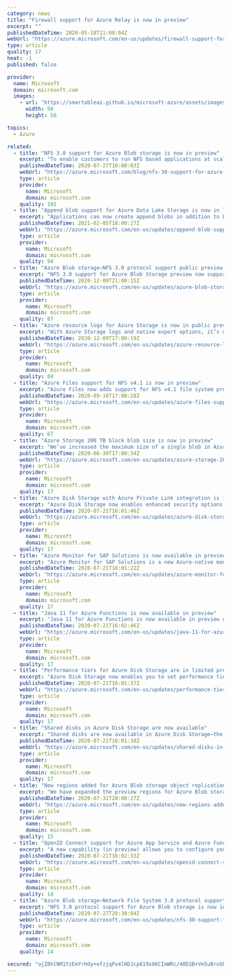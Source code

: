 ```yaml
---
category: news
title: "Firewall support for Azure Relay is now in preview"
excerpt: ""
publishedDateTime: 2020-05-18T21:00:04Z
webUrl: "https://azure.microsoft.com/en-us/updates/firewall-support-for-azure-relay-firewall-is-now-in-preview/"
type: article
quality: 17
heat: -1
published: false

provider:
  name: Microsoft
  domain: microsoft.com
  images:
    - url: "https://smartableai.github.io/microsoft-azure/assets/images/organizations/microsoft.com-50x50.jpg"
      width: 50
      height: 50

topics:
  - Azure

related:
  - title: "NFS 3.0 support for Azure Blob storage is now in preview"
    excerpt: "To enable customers to run NFS based applications at scale, we are announcing the preview of NFS 3.0 protocol support for Azure Blob storage. "
    publishedDateTime: 2020-07-27T10:00:03Z
    webUrl: "https://azure.microsoft.com/blog/nfs-30-support-for-azure-blob-storage-is-now-in-preview/"
    type: article
    provider:
      name: Microsoft
      domain: microsoft.com
    quality: 101
  - title: "Append blob support for Azure Data Lake Storage is now in limited public preview "
    excerpt: "Applications can now create append blobs in addition to block blobs in Azure Data Lake Storage accounts and append to them using Append Block operations. Applications that need to add information to existing files efficiently and continuously can leverage append blobs.\n\n "
    publishedDateTime: 2021-02-05T18:00:27Z
    webUrl: "https://azure.microsoft.com/en-us/updates/append-blob-support-for-azure-data-lake-storage-preview/"
    type: article
    provider:
      name: Microsoft
      domain: microsoft.com
    quality: 94
  - title: "Azure Blob storage—NFS 3.0 protocol support public preview now supports GPV2 storage accounts "
    excerpt: "NFS 3.0 support for Azure Blob Storage preview now supports premium performance tier in all available regions and lower cost standard performance tier in Australia East, Korea Central, and South Central US.    "
    publishedDateTime: 2020-12-09T21:00:15Z
    webUrl: "https://azure.microsoft.com/en-us/updates/azure-blob-storage-nfs-30-protocol-support-public-preview-now-supports-gpv2-storage-accounts/"
    type: article
    provider:
      name: Microsoft
      domain: microsoft.com
    quality: 87
  - title: "Azure resource logs for Azure Storage is now in public preview"
    excerpt: "With Azure Storage logs and native export options, it’s more convenient to troubleshoot issues on requests to your storage account."
    publishedDateTime: 2020-12-09T17:00:19Z
    webUrl: "https://azure.microsoft.com/en-us/updates/azure-resource-logs-for-azure-storage-is-now-in-public-preview/"
    type: article
    provider:
      name: Microsoft
      domain: microsoft.com
    quality: 84
  - title: "Azure Files support for NFS v4.1 is now in preview"
    excerpt: "Azure Files now adds support for NFS v4.1 file system protocol for an easy migration of your Linux-centric workloads."
    publishedDateTime: 2020-09-16T17:00:28Z
    webUrl: "https://azure.microsoft.com/en-us/updates/azure-files-support-for-nfs-v41-is-now-in-preview/"
    type: article
    provider:
      name: Microsoft
      domain: microsoft.com
    quality: 67
  - title: "Azure Storage 200 TB block blob size is now in preview"
    excerpt: "We’ve increased the maximum size of a single blob in Azure Storage from 5 TB to 200 TB, now available in preview. The 200 TB blob size is available for preview in all Azure public regions with hot, cool, and premium tiers. "
    publishedDateTime: 2020-06-30T17:00:34Z
    webUrl: "https://azure.microsoft.com/en-us/updates/azure-storage-200-tb-block-blob-size-is-now-in-preview/"
    type: article
    provider:
      name: Microsoft
      domain: microsoft.com
    quality: 17
  - title: "Azure Disk Storage with Azure Private Link integration is in preview"
    excerpt: "Azure Disk Storage now enables enhanced security options for export and import via integration with Azure Private Link."
    publishedDateTime: 2020-07-21T16:01:46Z
    webUrl: "https://azure.microsoft.com/en-us/updates/azure-disk-storage-with-azure-private-link-integration-is-in-preview/"
    type: article
    provider:
      name: Microsoft
      domain: microsoft.com
    quality: 17
  - title: "Azure Monitor for SAP Solutions is now available in preview"
    excerpt: "Azure Monitor for SAP Solutions is a new Azure-native monitoring product for customers running SAP landscapes on Azure. It’s now available in public preview in US East, US East 2, US West 2, and West Eu regions."
    publishedDateTime: 2020-07-21T16:01:22Z
    webUrl: "https://azure.microsoft.com/en-us/updates/azure-monitor-for-sap-solutions-is-now-available-in-preview/"
    type: article
    provider:
      name: Microsoft
      domain: microsoft.com
    quality: 17
  - title: "Java 11 for Azure Functions is now available in preview"
    excerpt: "Java 11 for Azure Functions is now available in preview on Consumption and Premium plans for Windows and Linux."
    publishedDateTime: 2020-07-21T16:02:46Z
    webUrl: "https://azure.microsoft.com/en-us/updates/java-11-for-azure-functions-is-now-available-in-preview/"
    type: article
    provider:
      name: Microsoft
      domain: microsoft.com
    quality: 17
  - title: "Performance tiers for Azure Disk Storage are in limited preview"
    excerpt: "Azure Disk Storage now enables you to set performance tiers (in limited preview) for a specific duration of time based on workload demand."
    publishedDateTime: 2020-07-21T16:01:37Z
    webUrl: "https://azure.microsoft.com/en-us/updates/performance-tiers-for-azure-disk-storage-are-in-limited-preview/"
    type: article
    provider:
      name: Microsoft
      domain: microsoft.com
    quality: 17
  - title: "Shared disks in Azure Disk Storage are now available"
    excerpt: "Shared disks are now available in Azure Disk Storage—the only shared block storage in the cloud that supports both Windows and Linux-based clustered or high-availability applications."
    publishedDateTime: 2020-07-21T16:01:30Z
    webUrl: "https://azure.microsoft.com/en-us/updates/shared-disks-in-azure-disk-storage-are-now-available/"
    type: article
    provider:
      name: Microsoft
      domain: microsoft.com
    quality: 17
  - title: "New regions added for Azure Blob storage object replication public preview"
    excerpt: "We have expanded the preview regions for Azure Blob storage object replication to include East US 2, Central US. You can start previewing this feature on any existing or new General-purpose (GPv2) storage accounts in those regions."
    publishedDateTime: 2020-07-31T20:00:27Z
    webUrl: "https://azure.microsoft.com/en-us/updates/new-regions-added-for-azure-blob-storage-object-replication-public-preview/"
    type: article
    provider:
      name: Microsoft
      domain: microsoft.com
    quality: 15
  - title: "OpenID Connect support for Azure App Service and Azure Functions (in preview)"
    excerpt: "A new capability (in preview) allows you to configure your Azure App Service and Azure Functions apps for login authentication through any OpenID Connect provider."
    publishedDateTime: 2020-07-21T16:02:33Z
    webUrl: "https://azure.microsoft.com/en-us/updates/openid-connect-support-for-azure-app-service-and-azure-functions-in-preview/"
    type: article
    provider:
      name: Microsoft
      domain: microsoft.com
    quality: 14
  - title: "Azure Blob storage—Network File System 3.0 protocol support is now in preview"
    excerpt: "NFS 3.0 protocol support for Azure Blob storage is now in preview. Azure Blob storage is the only storage platform that supports NFS 3.0 protocol over object storage natively (no gateway or data copying required), with crucial object storage economics."
    publishedDateTime: 2020-07-27T20:30:04Z
    webUrl: "https://azure.microsoft.com/en-us/updates/nfs-30-support-for-azure-blob-storage-is-now-in-preview/"
    type: article
    provider:
      name: Microsoft
      domain: microsoft.com
    quality: 14

secured: "ojZ8hlNM1YzEmYrhOy+efzjqPx4lHDJcp819x86CImWRc/40D1B+Ve5uBroGhIeJjgN2BZkK6f73aXVrDXF7n9ZtpBlr/dy4ZNsg6E/J9sHkB41qomVrg82pOt4MJCJWwdOuX8msEwyK70sQLm2F00iJueczgoPPwziTEVFX7LsmT+XSEKtFVSZAJhFS4z4k+2N1Z2ao02TFCPPzb1l42on0Iz2/tfqHwjBVPqYFxv+syUpumgC+KQH2HndsSrneFCiWgaRtLS7ueTFe+hZ099190IIFI3knFZKyOAYIk+mtr8KHRjebMvhSmDe8zCaelxClKuQYA1ervkgqWY2r4g==;c8FmLMdIkhUY/oP7EM8sbg=="
---
```


